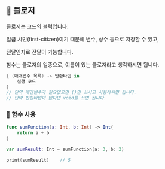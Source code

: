 ## 📌 클로저

클로저는 코드의 블럭입니다.

일급 시민(first-citizen)이기 때문에 변수, 상수 등으로 저장할 수 있고,

전달인자로 전달이 가능합니다.

함수는 클로저의  일종으로, 이름이 있는 클로저라고 생각하시면 됩니다.

```swift
{ (매개변수 목록) -> 반환타입 in
	실행 코드
}
// 만약 매견변수가 필요없으면 ()만 쓰시고 사용하시면 됩니다.
// 만약 반한타입이 없다면 void를 쓰면 됩니다.
```
### 📐 함수 사용

```swift
func sumFunction(a: Int, b: Int) -> Int{
	return a + b
}

var sumResult: Int = sumFunction(a: 3, b: 2) 

print(sumResult)	// 5
```
